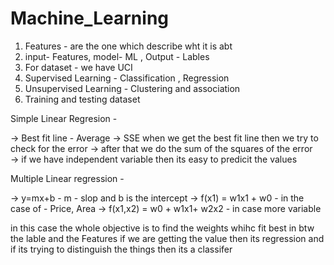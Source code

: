 # Machine_Learning
1. Features - are the one which describe wht it is abt
2. input- Features, model- ML , Output - Lables
3. For dataset - we have UCI
4. Supervised Learning - Classification , Regression
5. Unsupervised Learning - Clustering and association
6. Training and testing dataset

Simple Linear Regresion -

-> Best fit line - Average
-> SSE when we get the best fit line then we try to check for the error
-> after that we do the sum of the squares of the error  
-> if we have independent variable then its easy to predicit the values

Multiple Linear regression -

-> y=mx+b - m - slop and b is the intercept
-> f(x1) = w1x1 + w0 - in the case of - Price, Area
-> f(x1,x2) = w0 + w1x1+ w2x2 - in case more variable 

in this case the whole objective is to find the weights whihc fit best in btw the lable and the Features
if we are getting the value then its regression
and if its trying to distinguish the things then its a classifer
